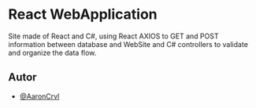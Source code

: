 # React WebApplication
Site made of React and C#, using React AXIOS to GET and POST information between database and WebSite and C# controllers to validate and organize the data flow. 

## Autor
- [@AaronCrvl](https://www.github.com/AaronCrvl)
